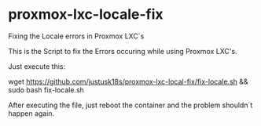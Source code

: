 # proxmox-lxc-locale-fix
Fixing the Locale errors in Proxmox LXC´s

This is the Script to fix the Errors occuring while using Proxmox LXC's. 


Just execute this:

wget https://github.com/justusk18s/proxmox-lxc-local-fix/fix-locale.sh && sudo bash fix-locale.sh

After executing the file, just reboot the container and the problem shouldn´t happen again.
